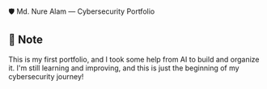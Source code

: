 🛡️ Md. Nure Alam — Cybersecurity Portfolio
## 📝 Note

This is my first portfolio, and I took some help from AI to build and organize it. I'm still learning and improving, and this is just the beginning of my cybersecurity journey!
